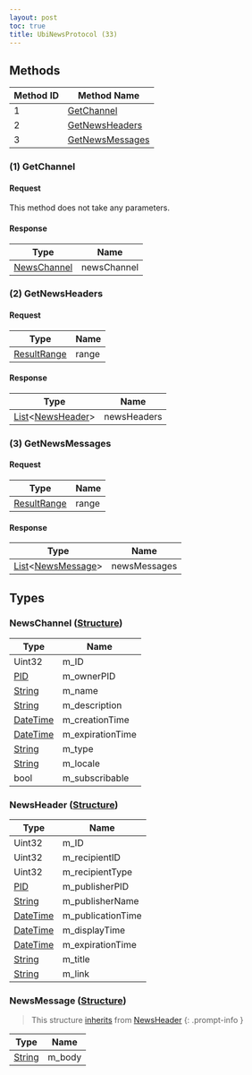 ```yaml
---
layout: post
toc: true
title: UbiNewsProtocol (33)
---
```


## Methods

| Method ID | Method Name                           |
| --------- | ------------------------------------- |
| 1         | [GetChannel](#1-getchannel)           |
| 2         | [GetNewsHeaders](#2-getnewsheaders)   |
| 3         | [GetNewsMessages](#3-getnewsmessages) |

### (1) GetChannel
#### Request
This method does not take any parameters.
#### Response

| Type                                  | Name        |
| ------------------------------------- | ----------- |
| [NewsChannel](#newschannel-structure) | newsChannel |

### (2) GetNewsHeaders
#### Request

| Type          | Name  |
| ------------- | ----- |
| [ResultRange] | range |

#### Response

| Type                                              | Name        |
| ------------------------------------------------- | ----------- |
| [List]&lt;[NewsHeader](#newsheader-structure)&gt; | newsHeaders |

### (3) GetNewsMessages
#### Request

| Type          | Name  |
| ------------- | ----- |
| [ResultRange] | range |

#### Response

| Type                                                | Name         |
| --------------------------------------------------- | ------------ |
| [List]&lt;[NewsMessage](#newsmessage-structure)&gt; | newsMessages |

## Types

### NewsChannel ([Structure])
| Type       | Name             |
| ---------- | ---------------- |
| Uint32     | m_ID             |
| [PID]      | m_ownerPID       |
| [String]   | m_name           |
| [String]   | m_description    |
| [DateTime] | m_creationTime   |
| [DateTime] | m_expirationTime |
| [String]   | m_type           |
| [String]   | m_locale         |
| bool       | m_subscribable   |

### NewsHeader ([Structure])
| Type       | Name              |
| ---------- | ----------------- |
| Uint32     | m_ID              |
| Uint32     | m_recipientID     |
| Uint32     | m_recipientType   |
| [PID]      | m_publisherPID    |
| [String]   | m_publisherName   |
| [DateTime] | m_publicationTime |
| [DateTime] | m_displayTime     |
| [DateTime] | m_expirationTime  |
| [String]   | m_title           |
| [String]   | m_link            |

### NewsMessage ([Structure])
> This structure [inherits](/docs/nex/types#structure-inheritance) from [NewsHeader](#newsheader-structure)
{: .prompt-info }

| Type     | Name   |
| -------- | ------ |
| [String] | m_body |

[Structure]: /docs/nex/types#structure
[List]: /docs/nex/types#list
[String]: /docs/nex/types#string
[PID]: /docs/nex/types#pid
[DateTime]: /docs/nex/types#datetime
[ResultRange]: /docs/nex/types#resultrange-structure
